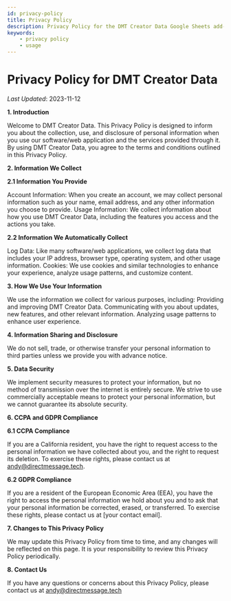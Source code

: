 ```yaml
---
id: privacy-policy
title: Privacy Policy
description: Privacy Policy for the DMT Creator Data Google Sheets add-on
keywords:
    - privacy policy
    - usage
---
```




# Privacy Policy for DMT Creator Data
_Last Updated_: 2023-11-12

**1. Introduction**

Welcome to DMT Creator Data. This Privacy Policy is designed to inform you about the collection, use, and disclosure of personal information when you use our software/web application and the services provided through it. By using DMT Creator Data, you agree to the terms and conditions outlined in this Privacy Policy.

**2. Information We Collect**

**2.1 Information You Provide**

Account Information: When you create an account, we may collect personal information such as your name, email address, and any other information you choose to provide.
Usage Information: We collect information about how you use DMT Creator Data, including the features you access and the actions you take.

**2.2 Information We Automatically Collect**

Log Data: Like many software/web applications, we collect log data that includes your IP address, browser type, operating system, and other usage information.
Cookies: We use cookies and similar technologies to enhance your experience, analyze usage patterns, and customize content.

**3. How We Use Your Information**

We use the information we collect for various purposes, including:
Providing and improving DMT Creator Data.
Communicating with you about updates, new features, and other relevant information.
Analyzing usage patterns to enhance user experience.

**4. Information Sharing and Disclosure**

We do not sell, trade, or otherwise transfer your personal information to third parties unless we provide you with advance notice.

**5. Data Security**

We implement security measures to protect your information, but no method of transmission over the internet is entirely secure. We strive to use commercially acceptable means to protect your personal information, but we cannot guarantee its absolute security.

**6. CCPA and GDPR Compliance**

**6.1 CCPA Compliance**

If you are a California resident, you have the right to request access to the personal information we have collected about you, and the right to request its deletion. To exercise these rights, please contact us at andy@directmessage.tech.

**6.2 GDPR Compliance**

If you are a resident of the European Economic Area (EEA), you have the right to access the personal information we hold about you and to ask that your personal information be corrected, erased, or transferred. To exercise these rights, please contact us at [your contact email].

**7. Changes to This Privacy Policy**

We may update this Privacy Policy from time to time, and any changes will be reflected on this page. It is your responsibility to review this Privacy Policy periodically.

**8. Contact Us**

If you have any questions or concerns about this Privacy Policy, please contact us at andy@directmessage.tech

